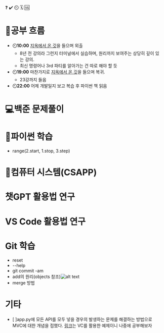 ❓ ✔️ ⏲️ 🗓️ 🆚

# 🧠공부 흐름
- ⏲️**10:00** [지옥에서 온 깃](https://www.youtube.com/watch?v=hFJZwOfme6w&list=PLuHgQVnccGMA8iwZwrGyNXCGy2LAAsTXk)을 들으며 외출
    - 8년 전 강의라 그런지 터미널에서 실습하며, 원리까지 보여주는 상당히 깊이 있는 강의.
    - 최신 명령어나 3rd 파티를 알아가는 건 따로 해야 할 듯    
- ⏲️**19:00** 마찬가지로 [지옥에서 온 깃](https://www.youtube.com/watch?v=hFJZwOfme6w&list=PLuHgQVnccGMA8iwZwrGyNXCGy2LAAsTXk)을 들으며 복귀.
    - 23강까지 들음    
- ⏲️**22:00** 어제 개발일지 보고 복습 후 파이썬 책 읽음

# 💻️백준 문제풀이


# 🐍파이썬 학습
- range(2.start, 1.stop, 3.step)


# 📓컴퓨터 시스템(CSAPP)


# 챗GPT 활용법 연구


# VS Code 활용법 연구


# Git 학습
- reset
- --help
- git commit -am 
- add의 원리(objects 참조)![alt text](vscode.png)
- merge 방법 

# 기타
- [ ]app.py에 모든 API를 모두 넣을 경우의 발생하는 문제를 해결하는 방법으로 MVC에 대한 개념을 접했다. [링크](https://github.com/kftjungle-8th-307-week1-team6/jungle-for-tomorrow)는 VC를 활용한 예제이니 나중에 공부해보자





